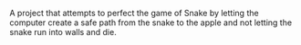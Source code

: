 A project that attempts to perfect the game of Snake by letting the computer create a safe path from the snake to the apple and not letting the snake run into walls and die.

